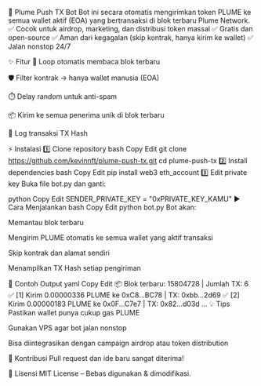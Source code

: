 🚀 Plume Push TX Bot
Bot ini secara otomatis mengirimkan token PLUME ke semua wallet aktif (EOA) yang bertransaksi di blok terbaru Plume Network.
✅ Cocok untuk airdrop, marketing, dan distribusi token massal
✅ Gratis dan open-source
✅ Aman dari kegagalan (skip kontrak, hanya kirim ke wallet)
✅ Jalan nonstop 24/7

✨ Fitur
🔄 Loop otomatis membaca blok terbaru

🛡️ Filter kontrak → hanya wallet manusia (EOA)

⏱️ Delay random untuk anti-spam

📦 Kirim ke semua penerima unik di blok terbaru

📜 Log transaksi TX Hash

⚡ Instalasi
1️⃣ Clone repository
bash
Copy
Edit
git clone https://github.com/kevinnft/plume-push-tx.git
cd plume-push-tx
2️⃣ Install dependencies
bash
Copy
Edit
pip install web3 eth_account
3️⃣ Edit private key
Buka file bot.py dan ganti:

python
Copy
Edit
SENDER_PRIVATE_KEY = "0xPRIVATE_KEY_KAMU"
▶️ Cara Menjalankan
bash
Copy
Edit
python bot.py
Bot akan:

Memantau blok terbaru

Mengirim PLUME otomatis ke semua wallet yang aktif transaksi

Skip kontrak dan alamat sendiri

Menampilkan TX Hash setiap pengiriman

📄 Contoh Output
yaml
Copy
Edit
📦 Blok terbaru: 15804728 | Jumlah TX: 6
✅ [1] Kirim 0.00000336 PLUME ke 0xC8...BC78 | TX: 0xbb...2d69
✅ [2] Kirim 0.00000183 PLUME ke 0x0F...C7e7 | TX: 0x82...d03d
...
💡 Tips
Pastikan wallet punya cukup gas PLUME

Gunakan VPS agar bot jalan nonstop

Bisa diintegrasikan dengan campaign airdrop atau token distribution

🤝 Kontribusi
Pull request dan ide baru sangat diterima!

📜 Lisensi
MIT License – Bebas digunakan & dimodifikasi.

